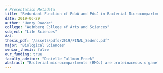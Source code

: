 ```yaml
---
# Presentation Metadata
title: "Redundant Function of PduA and PduJ in Bacterial Microcompartment Formation"
date: 2019-06-29
author: "Henry Raeder"
college: "Weinberg College of Arts and Sciences"
subject: "Life Sciences"
doi: 
thesis_pdf: "/assets/pdfs/2019/FINAL_Sedeno.pdf"
major: "Biological Sciences"
senior_thesis: false
our_funding: true
faculty_advisor: "Danielle Tullman-Ercek"
abstract: "Bacterial microcompartments (BMCs) are proteinaceous organelles contained within prokaryotes used to facilitate reactions with increased efficiency, or to carry out reactions with intermediates that are harmful to the cell if released into the cytoplasm. Oftentimes, compartments are used to metabolize unique carbon sources, such as 1,2-propanediol (1,2-PD), whose metabolic pathway contains intermediates toxic to cell growth. These compartments are a kind of metabolic workshop in that they localize necessary substrates into a specific area, and they can isolate their work from the surrounding cellular noise. This could make them useful for drug delivery or self-contained synthesis reactions. My work focuses on two proteins that make up the shell forming the boundary between the microcompartment and the cytoplasm, PduA and PduJ. By manipulating the genes that code for these proteins, I have investigated how each can form a functional compartment independently of the other, meaning that they hold redundant function. To do this, I used a 1,2-PD-based assay to test the growth of individual pduA and pduJ gene knockouts, and observed no difference in growth compared to the Wild Type. Furthermore, I created a double knockout strain using genetic recombineering, and used my growth assay and fluorescence microscopy to assess disruption of microcompartment formation. No previous research has been committed to the redundant function of PduA and PduJ, and if this connection can be confirmed, it would open the door for dozens of other experiments into how the microcompartment shell can be altered to control molecular transport into/out of the microcompartment."
---
```

